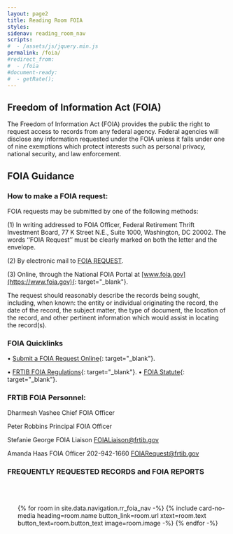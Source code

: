```yaml
---
layout: page2
title: Reading Room FOIA
styles:
sidenav: reading_room_nav
scripts:
#  - /assets/js/jquery.min.js
permalink: /foia/
#redirect_from:
#  - /foia
#document-ready:
#  - getRate();
---
```


## Freedom of Information Act (FOIA)

The Freedom of Information Act (FOIA) provides the public the right to request access to records from any federal agency. Federal agencies will disclose any information requested under the FOIA unless it falls under one of nine exemptions which protect interests such as personal privacy, national security, and law enforcement.

## FOIA Guidance
                                      

### How to make a FOIA request:



FOIA requests may be submitted by one of the following methods:


(1)	In writing addressed to FOIA Officer, Federal Retirement Thrift Investment Board, 77 K Street N.E., Suite 1000, Washington, DC 20002. The words ‘‘FOIA Request’’ must be clearly marked on both the letter and the envelope.

(2)	By electronic mail to <a href="mailto:FOIAREQUEST@frtib.gov?subject=FOIA REQUEST" target="_blank" rel="noopener">FOIA REQUEST</a>.

(3)	Online, through the National FOIA Portal at [www.foia.gov](https://www.foia.gov){: target="_blank"}.



The request should reasonably describe the records being sought, including, when known: the entity or individual originating the record, the date of the record, the subject matter, the type of document, the location of the record, and other pertinent information which would assist in locating the record(s).

### FOIA Quicklinks

•	   [Submit a FOIA Request Online](https://www.foia.gov/agency-search.html?id=a2f264a0-e089-47e4-832e-c8cd465d2421&type=component){: target="_blank"}.

•	  [FRTIB FOIA Regulations](https://www.foia.gov/agency-search.html?id=a2f264a0-e089-47e4-832e-c8cd465d2421&type=component){: target="_blank"}.
•	  [FOIA Statute](https://www.foia.gov/agency-search.html?id=a2f264a0-e089-47e4-832e-c8cd465d2421&type=component){: target="_blank"}.
### FRTIB FOIA Personnel:
  
  Dharmesh Vashee
  Chief FOIA Officer
  
  Peter Robbins
  Principal FOIA Officer
    
  Stefanie George
  FOIA Liaison 
  FOIALiaison@frtib.gov

  Amanda Haas 
  FOIA Officer
  202-942-1660
  FOIARequest@frtib.gov

### FREQUENTLY REQUESTED RECORDS and FOIA REPORTS 






<br>
<br>
<!-- cards starts here -->
<ul class="usa-card-group">
{% for room in site.data.navigation.rr_foia_nav -%}
{% include card-no-media heading=room.name button_link=room.url
      xtext=room.text button_text=room.button_text image=room.image -%}
{% endfor -%}
</ul>
<!-- end of cards -->

<!-- CONTENT END -->
